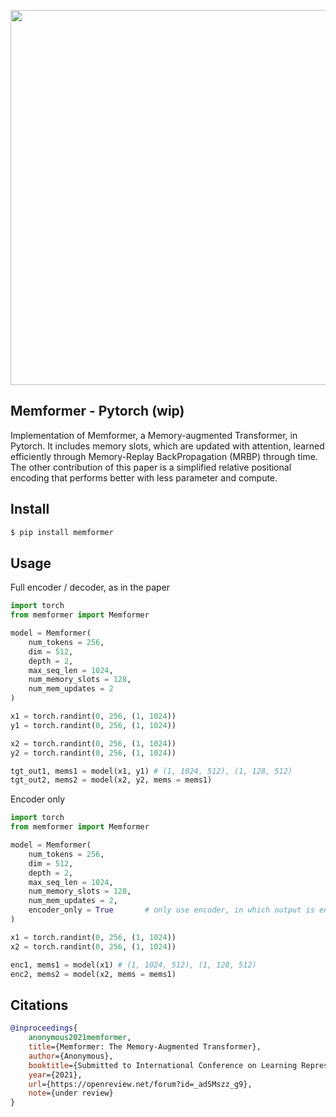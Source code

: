 <img src="./memformer.png" width="600px"></img>

## Memformer - Pytorch (wip)

Implementation of Memformer, a Memory-augmented Transformer, in Pytorch. It includes memory slots, which are updated with attention, learned efficiently through Memory-Replay BackPropagation (MRBP) through time. The other contribution of this paper is a simplified relative positional encoding that performs better with less parameter and compute.

## Install

```bash
$ pip install memformer
```

## Usage

Full encoder / decoder, as in the paper

```python
import torch
from memformer import Memformer

model = Memformer(
    num_tokens = 256,
    dim = 512,
    depth = 2,
    max_seq_len = 1024,
    num_memory_slots = 128,
    num_mem_updates = 2
)

x1 = torch.randint(0, 256, (1, 1024))
y1 = torch.randint(0, 256, (1, 1024))

x2 = torch.randint(0, 256, (1, 1024))
y2 = torch.randint(0, 256, (1, 1024))

tgt_out1, mems1 = model(x1, y1) # (1, 1024, 512), (1, 128, 512)
tgt_out2, mems2 = model(x2, y2, mems = mems1)
```

Encoder only

```python
import torch
from memformer import Memformer

model = Memformer(
    num_tokens = 256,
    dim = 512,
    depth = 2,
    max_seq_len = 1024,
    num_memory_slots = 128,
    num_mem_updates = 2,
    encoder_only = True       # only use encoder, in which output is encoded output
)

x1 = torch.randint(0, 256, (1, 1024))
x2 = torch.randint(0, 256, (1, 1024))

enc1, mems1 = model(x1) # (1, 1024, 512), (1, 128, 512)
enc2, mems2 = model(x2, mems = mems1)
```

## Citations

```bibtex
@inproceedings{
    anonymous2021memformer,
    title={Memformer: The Memory-Augmented Transformer},
    author={Anonymous},
    booktitle={Submitted to International Conference on Learning Representations},
    year={2021},
    url={https://openreview.net/forum?id=_adSMszz_g9},
    note={under review}
}
```
